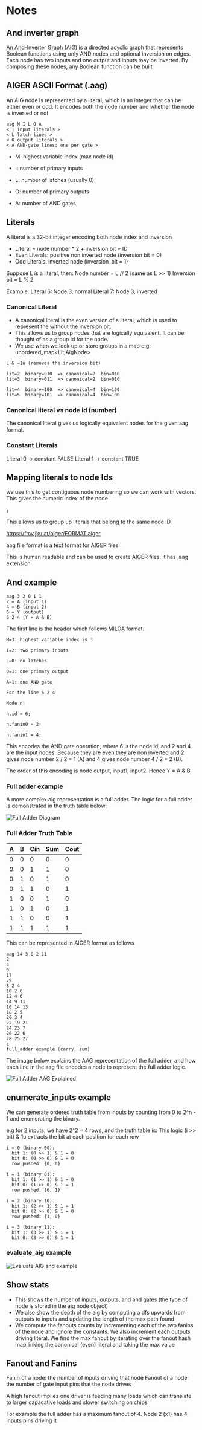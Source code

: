 # Notes

## And inverter graph

An And-Inverter Graph (AIG) is a directed acyclic graph that represents Boolean functions using only AND nodes and optional inversion on edges. Each node has two inputs and one output and inputs may be inverted. By composing these nodes, any Boolean function can be built

## AIGER ASCII Format (.aag)

An AIG node is represented by a literal, which is an integer that can be either even or odd. It encodes both the node number and whether the node is inverted or not

```text
aag M I L O A
< I input literals >
< L latch lines >
< O output literals >
< A AND-gate lines: one per gate >
```

- M: highest variable index (max node id)

- I: number of primary inputs

- L: number of latches (usually 0)

- O: number of primary outputs

- A: number of AND gates

## Literals

A literal is a 32-bit integer encoding both node index and inversion

- Literal = node number * 2 + inversion bit = ID
- Even Literals: positive non inverted node (inversion bit = 0)
- Odd Literals: inverted node (inversion_bit = 1)

Suppose L is a literal, then:
Node number = L // 2 (same as L >> 1)
Inversion bit = L % 2

Example:
Literal 6: Node 3, normal
Literal 7: Node 3, inverted

### Canonical Literal 

- A canonical literal is the even version of a literal, which is used to represent the without the inversion bit.
- This allows us to group nodes that are logically equivalent. It can be thought of as a group id for the node.
- We use when  we look up or store groups in a map e.g: unordered_map<Lit,AigNode>

`L & ~1u (removes the inversion bit)`

```plaintext
lit=2  binary=010  => canonical=2  bin=010
lit=3  binary=011  => canonical=2  bin=010

lit=4  binary=100  => canonical=4  bin=100
lit=5  binary=101  => canonical=4  bin=100
```

### Canonical literal vs node id (number)

The canonical literal gives us logically equivalent nodes for the given aag format.  

### Constant Literals

Literal 0 → constant FALSE
Literal 1 → constant TRUE

## Mapping literals to node Ids

we use this to get contiguous node numbering so we can work with vectors. This gives the numeric index of the node

\

This allows us to group up literals that belong to the same node ID

<https://fmv.jku.at/aiger/FORMAT.aiger>

aag file format is a text format for AIGER files.

This is human readable and can be used to create AIGER files. it has .aag extension

## And example

```and2.aag
aag 3 2 0 1 1
2 = A (input 1)
4 = B (input 2)
6 = Y (output)
6 2 4 (Y = A & B)
```

The first line is the header which follows MILOA format.

```text
M=3: highest variable index is 3

I=2: two primary inputs

L=0: no latches

O=1: one primary output

A=1: one AND gate

For the line 6 2 4

Node n;

n.id = 6;

n.fanin0 = 2;

n.fanin1 = 4;
```

This encodes the AND gate operation, where 6 is the node id, and 2 and 4 are the input nodes. Because they are even they are non inverted and 2 gives node number 2 / 2 = 1 (A) and 4 gives node number 4 / 2 = 2 (B).

The order of this encoding is node output, input1, input2. Hence Y = A & B,


### Full adder example

A more complex aig representation is a full adder. The logic for a full adder is demonstrated in the truth table below:

<!-- ![Full Adder Truth Table](../Images/Full_adder_truth_table.png) -->

![Full Adder Diagram](../Images/full_adder_aig_diagram.png)

### Full Adder Truth Table

| A | B | Cin | Sum | Cout |
|---|---|-----|-----|------|
| 0 | 0 |  0  |  0  |  0   |
| 0 | 0 |  1  |  1  |  0   |
| 0 | 1 |  0  |  1  |  0   |
| 0 | 1 |  1  |  0  |  1   |
| 1 | 0 |  0  |  1  |  0   |
| 1 | 0 |  1  |  0  |  1   |
| 1 | 1 |  0  |  0  |  1   |
| 1 | 1 |  1  |  1  |  1   |

This can be represented in AIGER format as follows

```full_adder.aag
aag 14 3 0 2 11
2
4
6
17
29
8 2 4
10 2 6
12 4 6
14 9 11
16 14 13
18 2 5
20 3 4
22 19 21
24 23 7
26 22 6
28 25 27
c
full_adder example (carry, sum)
```

The image below explains the AAG representation of the full adder, and how each line in the aag file encodes a node to represent the full adder logic.

![Full Adder AAG Explained](../Images/full_adder_aag_explained.png)

## enumerate_inputs example

We can generate ordered truth table from inputs by counting from 0 to 2^n - 1 and enumerating the binary.

e.g for 2 inputs, we have 2^2 = 4 rows, and the truth table is:
This logic (i >> bit) & 1u extracts the bit at each position for each row

```plaintext
i = 0 (binary 00):
  bit 1: (0 >> 1) & 1 = 0
  bit 0: (0 >> 0) & 1 = 0
  row pushed: {0, 0}

i = 1 (binary 01):
  bit 1: (1 >> 1) & 1 = 0
  bit 0: (1 >> 0) & 1 = 1
  row pushed: {0, 1}

i = 2 (binary 10):
  bit 1: (2 >> 1) & 1 = 1
  bit 0: (2 >> 0) & 1 = 0
  row pushed: {1, 0}

i = 3 (binary 11):
  bit 1: (3 >> 1) & 1 = 1
  bit 0: (3 >> 0) & 1 = 1
  ```

  ### evaluate_aig example

![Evaluate AIG and example](../Images/evaluate_aig_and_example.png)

## Show stats

- This shows the number of inputs, outputs, and and gates (the type of node is stored in the aig node object)
- We also show the depth of the aig by computing a dfs upwards from outputs to inputs and updating the length of the max path found
- We compute the fanouts counts by incrementing each of the two fanins of the node and ignore the constants. We also increment each outputs driving literal. We find the max fanout by iterating over the fanout hash map linking the canonical (even) literal and taking the max value

## Fanout and Fanins

Fanin of a node: the number of inputs driving that node
Fanout of a node: the number of gate input pins that the node drives

A high fanout implies one driver is feeding many loads which can translate to larger capacative loads and slower switching on chips


For example the full adder has a maximum fanout of 4. Node 2 (x1) has 4 inputs pins driving it